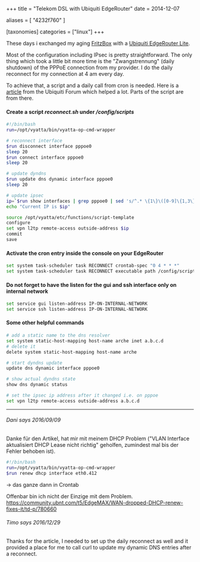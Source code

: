 +++
title = "Telekom DSL with Ubiquiti EdgeRouter"
date = 2014-12-07

aliases = [
  "4232f760"
]

[taxonomies]
categories = ["linux"]
+++

These days i exchanged my aging [FritzBox](https://www.avm.de) with a [Ubiquiti EdgeRouter Lite](https://www.ubnt.com/edgemax/edgerouter-lite/).

Most of the configuration including IPsec is pretty straightforward. The only thing which took a little bit more time is the "Zwangstrennung" (daily shutdown) of the PPPoE connection from my provider. I do the daily reconnect for my connection at 4 am every day.

<!-- more -->

To achieve that, a script and a daily call from cron is needed. Here is a [article](https://community.ui.com/questions/Help-configuring-L2PT-VPN-for-pppoe-dynamic-ip/111f9e13-58b0-401e-9b2b-8a4a043efb74) from the Ubiquiti Forum which helped a lot. Parts of the script are from there.

#### Create a script *reconnect.sh* under */config/scripts*

```bash
#!/bin/bash
run=/opt/vyatta/bin/vyatta-op-cmd-wrapper

# reconnect interface
$run disconnect interface pppoe0
sleep 20
$run connect interface pppoe0
sleep 20

# update dyndns
$run update dns dynamic interface pppoe0
sleep 20

# update ipsec
ip=`$run show interfaces | grep pppoe0 | sed 's/^.* \{1\}\([0-9]\{1,3\}\.[0-9]\{1,3\}\.[0-9]\{1,3\}\.[0-9]\{1,3\}\) .*$/\1/g'`
echo "Current IP is $ip"

source /opt/vyatta/etc/functions/script-template
configure
set vpn l2tp remote-access outside-address $ip
commit
save
```

#### Activate the cron entry inside the console on your EdgeRouter

```bash
set system task-scheduler task RECONNECT crontab-spec "0 4 * * *"
set system task-scheduler task RECONNECT executable path /config/scripts/reconnect.sh
```

#### Do not forget to have the listen for the <strong>gui</strong> and <strong>ssh</strong> interface only on internal network

```bash
set service gui listen-address IP-ON-INTERNAL-NETWORK
set service ssh listen-address IP-ON-INTERNAL-NETWORK
```

#### Some other helpful commands

```bash
# add a static name to the dns resolver
set system static-host-mapping host-name arche inet a.b.c.d
# delete it
delete system static-host-mapping host-name arche

# start dyndns update
update dns dynamic interface pppoe0

# show actual dyndns state
show dns dynamic status

# set the ipsec ip address after it changed i.e. on pppoe
set vpn l2tp remote-access outside-address a.b.c.d
```

---

###### Dani says 2016/09/09
<!-- dbo@chue.li -->
Danke für den Artikel, hat mir mit meinem DHCP Problem ("VLAN Interface aktualisiert DHCP Lease nicht richtig" geholfen, zumindest mal bis der Fehler behoben ist).

```bash
#!/bin/bash
run=/opt/vyatta/bin/vyatta-op-cmd-wrapper
$run renew dhcp interface eth0.412
```

-> das ganze dann in Crontab

Offenbar bin ich nicht der Einzige mit dem Problem.
<https://community.ubnt.com/t5/EdgeMAX/WAN-dropped-DHCP-renew-fixes-it/td-p/780660>

###### Timo says 2016/12/29
<!-- timo@kosig.net -->
Thanks for the article, I needed to set up the daily reconnect as well and it provided a place for me to call curl to update my dynamic DNS entries after a reconnect.
